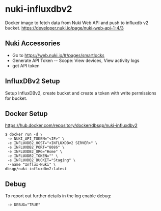 # nuki-influxdbv2
Docker image to fetch data from Nuki Web API and push to influxdb v2 bucket.
https://developer.nuki.io/page/nuki-web-api-1-4/3

## Nuki Accessories
- Go to https://web.nuki.io/#/pages/smartlocks
- Generate API Token
-- Scope: View devices, View activity logs
- get API token

## InfluxDBv2 Setup
Setup InfluxDBv2, create bucket and create a token with write permissions for bucket.

## Docker Setup
https://hub.docker.com/repository/docker/dbsqp/nuki-influxdbv2
```
$ docker run -d \
 -e NUKI_API_TOKEN="<IP>" \
 -e INFLUXDB2_HOST="<INFLUXDBv2 SERVER>" \
 -e INFLUXDB2_PORT="8086" \
 -e INFLUXDB2_ORG="Home" \
 -e INFLUXDB2_TOKEN="" \
 -e INFLUXDB2_BUCKET="Staging" \
 --name "Influx-Nuki" \
dbsqp/nuki-influxdbv2:latest
```

## Debug
To report out further details in the log enable debug:
```
 -e DEBUG="TRUE"
```
